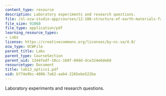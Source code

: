 ```yaml
---
content_type: resource
description: Laboratory experiments and research questions.
file: /ol-ocw-studio-app/courses/12-108-structure-of-earth-materials-fall-2004/b774e9bc48067a62aab42265ebe522ba_lab13_optics1.pdf
file_size: 91068
file_type: application/pdf
learning_resource_types:
- Labs
license: https://creativecommons.org/licenses/by-nc-sa/4.0/
ocw_type: OCWFile
parent_title: Labs
parent_type: CourseSection
parent_uid: 1344fedf-10cc-160f-69dd-dce324e6de68
resourcetype: Document
title: lab13_optics1.pdf
uid: b774e9bc-4806-7a62-aab4-2265ebe522ba
---
```

Laboratory experiments and research questions.